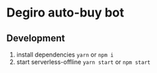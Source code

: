 # Degiro auto-buy bot

## Development

1. install dependencies `yarn` or `npm i`
2. start serverless-offline `yarn start` or `npm start`
